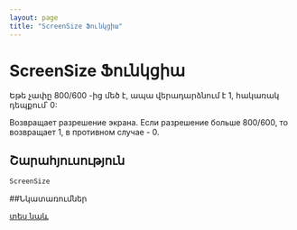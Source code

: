 ```yaml
---
layout: page
title: "ScreenSize Ֆունկցիա"
---
```


# ScreenSize Ֆունկցիա

Եթե չափը 800/600 -ից մեծ է, ապա վերադարձնում է 1, հակառակ դեպքում՝ 0:

Возвращает разрешение экрана. Если разрешение больше 800/600, то возвращает 1, в противном случае - 0.


## Շարահյուսություն

```vb
ScreenSize
```
##Նկատառումներ

[տես նաև](../../../functions.html)
